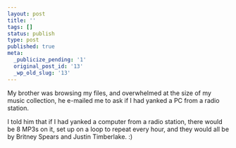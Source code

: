 ```yaml
---
layout: post
title: ''
tags: []
status: publish
type: post
published: true
meta:
  _publicize_pending: '1'
  original_post_id: '13'
  _wp_old_slug: '13'
---
```

My brother was browsing my files, and overwhelmed at the size of my music collection, he e-mailed me to ask if I had yanked a PC from a radio station.

I told him that if I had yanked a computer from a radio station, there would be 8 MP3s on it, set up on a loop to repeat every hour, and they would all be by Britney Spears and Justin Timberlake.  :)
